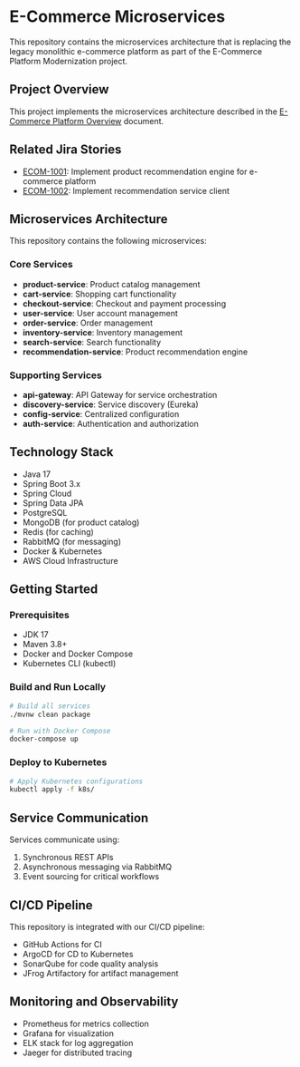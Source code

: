 # E-Commerce Microservices

This repository contains the microservices architecture that is replacing the legacy monolithic e-commerce platform as part of the E-Commerce Platform Modernization project.

## Project Overview

This project implements the microservices architecture described in the [E-Commerce Platform Overview](../confluence_samples/01_ecommerce_platform_overview.html) document.

## Related Jira Stories
- [ECOM-1001](../jira_stories/ECOM-1001.json): Implement product recommendation engine for e-commerce platform
- [ECOM-1002](../jira_stories/ECOM-1002.json): Implement recommendation service client

## Microservices Architecture

This repository contains the following microservices:

### Core Services
- **product-service**: Product catalog management
- **cart-service**: Shopping cart functionality
- **checkout-service**: Checkout and payment processing
- **user-service**: User account management
- **order-service**: Order management
- **inventory-service**: Inventory management
- **search-service**: Search functionality
- **recommendation-service**: Product recommendation engine

### Supporting Services
- **api-gateway**: API Gateway for service orchestration
- **discovery-service**: Service discovery (Eureka)
- **config-service**: Centralized configuration
- **auth-service**: Authentication and authorization

## Technology Stack

- Java 17
- Spring Boot 3.x
- Spring Cloud
- Spring Data JPA
- PostgreSQL
- MongoDB (for product catalog)
- Redis (for caching)
- RabbitMQ (for messaging)
- Docker & Kubernetes
- AWS Cloud Infrastructure

## Getting Started

### Prerequisites
- JDK 17
- Maven 3.8+
- Docker and Docker Compose
- Kubernetes CLI (kubectl)

### Build and Run Locally
```bash
# Build all services
./mvnw clean package

# Run with Docker Compose
docker-compose up
```

### Deploy to Kubernetes
```bash
# Apply Kubernetes configurations
kubectl apply -f k8s/
```

## Service Communication

Services communicate using:
1. Synchronous REST APIs
2. Asynchronous messaging via RabbitMQ
3. Event sourcing for critical workflows

## CI/CD Pipeline

This repository is integrated with our CI/CD pipeline:
- GitHub Actions for CI
- ArgoCD for CD to Kubernetes
- SonarQube for code quality analysis
- JFrog Artifactory for artifact management

## Monitoring and Observability

- Prometheus for metrics collection
- Grafana for visualization
- ELK stack for log aggregation
- Jaeger for distributed tracing
